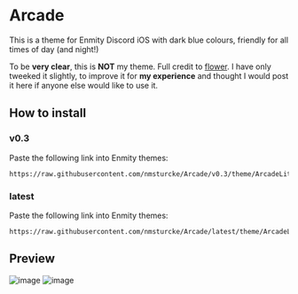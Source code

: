 # Arcade

This is a theme for Enmity Discord iOS with dark blue colours, friendly for all times of day (and night!)

To be **very clear**, this is **NOT** my theme. Full credit to [flower](https://discord.com/users/836452332387565589). I have only tweeked it slightly, to improve it for **my experience** and thought I would post it here if anyone else would like to use it.

## How to install

### v0.3

Paste the following link into Enmity themes:
```
https://raw.githubusercontent.com/nmsturcke/Arcade/v0.3/theme/ArcadeLite.json
```

### latest

Paste the following link into Enmity themes:
```
https://raw.githubusercontent.com/nmsturcke/Arcade/latest/theme/ArcadeLite.json
```


## Preview
![image](https://user-images.githubusercontent.com/30734036/186782557-23708624-e974-45b2-a7f0-9b95935d02d2.png)
![image](https://user-images.githubusercontent.com/30734036/186782568-7407933d-b5cc-4b54-9311-3da04c9e1565.png)
